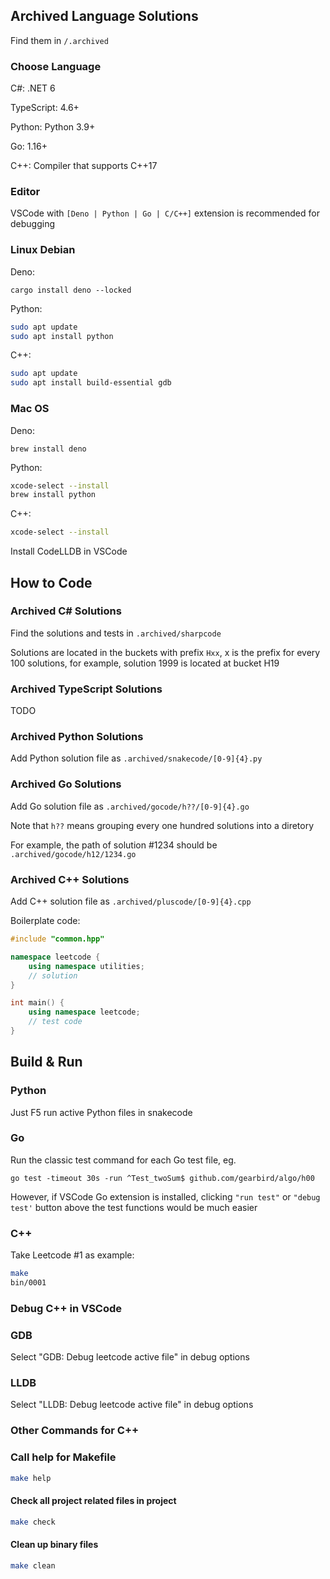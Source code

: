 ## Archived Language Solutions

Find them in ```/.archived```

### Choose Language
C#: .NET 6

TypeScript: 4.6+

Python: Python 3.9+

Go: 1.16+

C++: Compiler that supports C++17

### Editor
VSCode with ```[Deno | Python | Go | C/C++]``` extension is recommended for debugging

### Linux Debian
Deno:

```
cargo install deno --locked
```

Python:

```bash
sudo apt update
sudo apt install python
```

C++:

```bash
sudo apt update
sudo apt install build-essential gdb
```

### Mac OS
Deno:

```
brew install deno
```

Python:

```bash
xcode-select --install
brew install python
```

C++:

```bash
xcode-select --install
```
Install CodeLLDB in VSCode

## How to Code
### Archived C# Solutions
Find the solutions and tests in ```.archived/sharpcode```

Solutions are located in the buckets with prefix ```Hxx```, x is the prefix for every 100 solutions, for example, solution 1999 is located at bucket H19

### Archived TypeScript Solutions
TODO

### Archived Python Solutions
Add Python solution file as ```.archived/snakecode/[0-9]{4}.py```

### Archived Go Solutions
Add Go solution file as ```.archived/gocode/h??/[0-9]{4}.go```

Note that ```h??``` means grouping every one hundred solutions into a diretory

For example, the path of solution #1234 should be ```.archived/gocode/h12/1234.go```

### Archived C++ Solutions
Add C++ solution file as ```.archived/pluscode/[0-9]{4}.cpp```

Boilerplate code:
```cpp
#include "common.hpp"

namespace leetcode {
    using namespace utilities;
    // solution
}

int main() {
    using namespace leetcode;
    // test code
}
```

## Build & Run
### Python
Just F5 run active Python files in snakecode

### Go
Run the classic test command for each Go test file, eg.

```go test -timeout 30s -run ^Test_twoSum$ github.com/gearbird/algo/h00 ```

However, if VSCode Go extension is installed, clicking ```"run test"``` or ```"debug test'``` button above the test functions would be much easier

### C++
Take Leetcode #1 as example:
```bash
make
bin/0001
```

### Debug C++ in VSCode
### GDB
Select "GDB: Debug leetcode active file" in debug options

### LLDB
Select "LLDB: Debug leetcode active file" in debug options

### Other Commands for C++
### Call help for Makefile
```bash
make help
```

#### Check all project related files in project
```bash
make check
```

#### Clean up binary files
```bash
make clean
```
